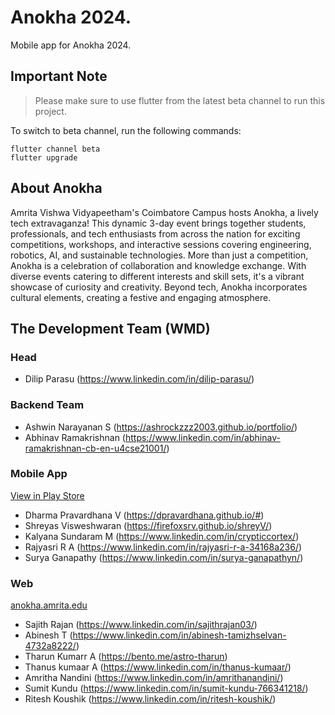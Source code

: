 # Anokha 2024.

Mobile app for Anokha 2024.

## Important Note

> Please make sure to use flutter from the latest beta channel to run this project.

To switch to beta channel, run the following commands:

```shell
flutter channel beta
flutter upgrade
```

## About Anokha

Amrita Vishwa Vidyapeetham's Coimbatore Campus hosts Anokha, a lively tech extravaganza! This dynamic 3-day event brings together students, professionals, and tech enthusiasts from across the nation for exciting competitions, workshops, and interactive sessions covering engineering, robotics, AI, and sustainable technologies. More than just a competition, Anokha is a celebration of collaboration and knowledge exchange. With diverse events catering to different interests and skill sets, it's a vibrant showcase of curiosity and creativity. Beyond tech, Anokha incorporates cultural elements, creating a festive and engaging atmosphere.

## The Development Team (WMD)

### Head

- Dilip Parasu (https://www.linkedin.com/in/dilip-parasu/)

### Backend Team

- Ashwin Narayanan S (https://ashrockzzz2003.github.io/portfolio/)
- Abhinav Ramakrishnan (https://www.linkedin.com/in/abhinav-ramakrishnan-cb-en-u4cse21001/)

### Mobile App


[View in Play Store](https://play.google.com/store/apps/details?id=com.vaisakhkrishnank.anokha_home)

- Dharma Pravardhana V (https://dpravardhana.github.io/#)
- Shreyas Visweshwaran (https://firefoxsrv.github.io/shreyV/)
- Kalyana Sundaram M (https://www.linkedin.com/in/crypticcortex/)
- Rajyasri R A (https://www.linkedin.com/in/rajyasri-r-a-34168a236/)
- Surya Ganapathy (https://www.linkedin.com/in/surya-ganapathyn/)

### Web

[anokha.amrita.edu](https://anokha.amrita.edu)

- Sajith Rajan (https://www.linkedin.com/in/sajithrajan03/)
- Abinesh T (https://www.linkedin.com/in/abinesh-tamizhselvan-4732a8222/)
- Tharun Kumarr A (https://bento.me/astro-tharun)
- Thanus kumaar A (https://www.linkedin.com/in/thanus-kumaar/)
- Amritha Nandini (https://www.linkedin.com/in/amrithanandini/)
- Sumit Kundu (https://www.linkedin.com/in/sumit-kundu-766341218/)
- Ritesh Koushik (https://www.linkedin.com/in/ritesh-koushik/)
